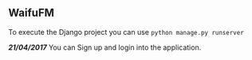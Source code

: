 ## WaifuFM


To execute the Django project you can use `python manage.py runserver`


**_21/04/2017_**
You can Sign up and login into the application.
